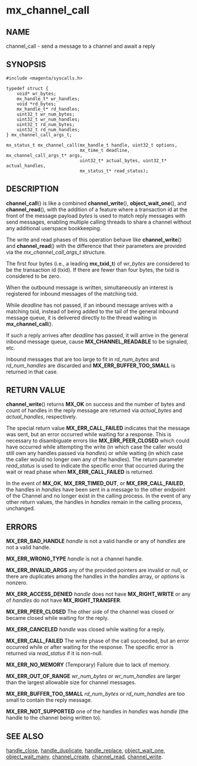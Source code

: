 # mx_channel_call

## NAME

channel_call - send a message to a channel and await a reply

## SYNOPSIS

```
#include <magenta/syscalls.h>

typedef struct {
    void* wr_bytes;
    mx_handle_t* wr_handles;
    void *rd_bytes;
    mx_handle_t* rd_handles;
    uint32_t wr_num_bytes;
    uint32_t wr_num_handles;
    uint32_t rd_num_bytes;
    uint32_t rd_num_handles;
} mx_channel_call_args_t;

mx_status_t mx_channel_call(mx_handle_t handle, uint32_t options,
                            mx_time_t deadline, mx_channel_call_args_t* args,
                            uint32_t* actual_bytes, uint32_t* actual_handles,
                            mx_status_t* read_status);
```

## DESCRIPTION

**channel_call**() is like a combined **channel_write**(), **object_wait_one**(),
and **channel_read**(), with the addition of a feature where a transaction id at
the front of the message payload *bytes* is used to match reply messages with send
messages, enabling multiple calling threads to share a channel without any additional
userspace bookkeeping.

The write and read phases of this operation behave like **channel_write**() and
**channel_read**() with the difference that their parameters are provided via the
*mx_channel_call_args_t* structure.

The first four bytes (i.e., a leading **mx_txid_t**) of
*wr_bytes* are considered to be the transaction id (txid).  If there
are fewer than four bytes, the txid is considered to be zero.

When the outbound message is written, simultaneously an interest is registered
for inbound messages of the matching txid.

While *deadline* has not passed, if an inbound message arrives with a matching txid,
instead of being added to the tail of the general inbound message queue, it is delivered
directly to the thread waiting in **mx_channel_call**().

If such a reply arrives after *deadline* has passed, it will arrive in the general
inbound message queue, cause **MX_CHANNEL_READABLE** to be signaled, etc.

Inbound messages that are too large to fit in *rd_num_bytes* and *rd_num_handles*
are discarded and **MX_ERR_BUFFER_TOO_SMALL** is returned in that case.


## RETURN VALUE

**channel_write**() returns **MX_OK** on success and the number of bytes and
count of handles in the reply message are returned via *actual_bytes* and
*actual_handles*, respectively.

The special return value **MX_ERR_CALL_FAILED** indicates that the message was
sent, but an error occurred while waiting for a response.  This is necessary
to disambiguate errors like **MX_ERR_PEER_CLOSED** which could have occurred
while attempting the write (in which case the caller would still own any handles
passed via *handles*) or while waiting (in which case the caller would no longer
own any of the handles).  The return parameter *read_status* is used to indicate
the specific error that occurred during the wait or read phase when **MX_ERR_CALL_FAILED**
is returned.

In the event of **MX_OK**, **MX_ERR_TIMED_OUT**, or **MX_ERR_CALL_FAILED**, the
handles in *handles* have been sent in a message to the other endpoint of the
Channel and no longer exist in the calling process.  In the event of any other
return values, the handles in *handles* remain in the calling process, unchanged.

## ERRORS

**MX_ERR_BAD_HANDLE**  *handle* is not a valid handle or any of *handles*
are not a valid handle.

**MX_ERR_WRONG_TYPE**  *handle* is not a channel handle.

**MX_ERR_INVALID_ARGS**  any of the provided pointers are invalid or null,
or there are duplicates among the handles in the *handles* array,
or *options* is nonzero.

**MX_ERR_ACCESS_DENIED**  *handle* does not have **MX_RIGHT_WRITE** or
any of *handles* do not have **MX_RIGHT_TRANSFER**.

**MX_ERR_PEER_CLOSED**  The other side of the channel was closed or became
closed while waiting for the reply.

**MX_ERR_CANCELED**  *handle* was closed while waiting for a reply.

**MX_ERR_CALL_FAILED**  The write phase of the call succeeded, but an error occurred
while or after waiting for the response.  The specific error is returned via
*read_status* if it is non-null.

**MX_ERR_NO_MEMORY**  (Temporary) Failure due to lack of memory.

**MX_ERR_OUT_OF_RANGE**  *wr_num_bytes* or *wr_num_handles* are larger than the
largest allowable size for channel messages.

**MX_ERR_BUFFER_TOO_SMALL**  *rd_num_bytes* or *rd_num_handles* are too small
to contain the reply message.

**MX_ERR_NOT_SUPPORTED**  one of the handles in *handles* was *handle*
(the handle to the channel being written to).

## SEE ALSO

[handle_close](handle_close.md),
[handle_duplicate](handle_duplicate.md),
[handle_replace](handle_replace.md),
[object_wait_one](object_wait_one.md),
[object_wait_many](object_wait_many.md),
[channel_create](channel_create.md),
[channel_read](channel_read.md),
[channel_write](channel_write.md).
